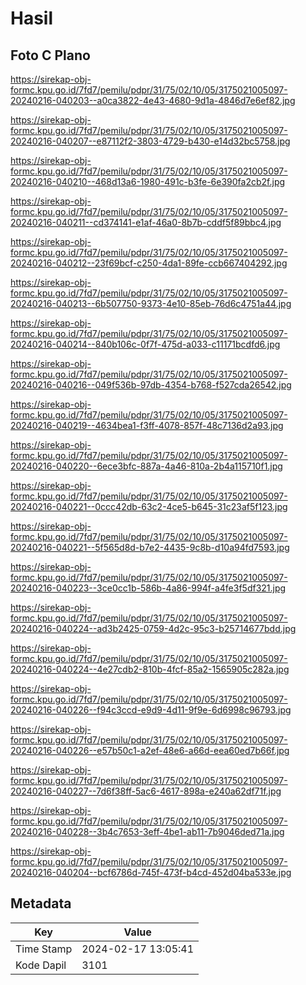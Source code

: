 # Hasil

## Foto C Plano

https://sirekap-obj-formc.kpu.go.id/7fd7/pemilu/pdpr/31/75/02/10/05/3175021005097-20240216-040203--a0ca3822-4e43-4680-9d1a-4846d7e6ef82.jpg

https://sirekap-obj-formc.kpu.go.id/7fd7/pemilu/pdpr/31/75/02/10/05/3175021005097-20240216-040207--e87112f2-3803-4729-b430-e14d32bc5758.jpg

https://sirekap-obj-formc.kpu.go.id/7fd7/pemilu/pdpr/31/75/02/10/05/3175021005097-20240216-040210--468d13a6-1980-491c-b3fe-6e390fa2cb2f.jpg

https://sirekap-obj-formc.kpu.go.id/7fd7/pemilu/pdpr/31/75/02/10/05/3175021005097-20240216-040211--cd374141-e1af-46a0-8b7b-cddf5f89bbc4.jpg

https://sirekap-obj-formc.kpu.go.id/7fd7/pemilu/pdpr/31/75/02/10/05/3175021005097-20240216-040212--23f69bcf-c250-4da1-89fe-ccb667404292.jpg

https://sirekap-obj-formc.kpu.go.id/7fd7/pemilu/pdpr/31/75/02/10/05/3175021005097-20240216-040213--6b507750-9373-4e10-85eb-76d6c4751a44.jpg

https://sirekap-obj-formc.kpu.go.id/7fd7/pemilu/pdpr/31/75/02/10/05/3175021005097-20240216-040214--840b106c-0f7f-475d-a033-c11171bcdfd6.jpg

https://sirekap-obj-formc.kpu.go.id/7fd7/pemilu/pdpr/31/75/02/10/05/3175021005097-20240216-040216--049f536b-97db-4354-b768-f527cda26542.jpg

https://sirekap-obj-formc.kpu.go.id/7fd7/pemilu/pdpr/31/75/02/10/05/3175021005097-20240216-040219--4634bea1-f3ff-4078-857f-48c7136d2a93.jpg

https://sirekap-obj-formc.kpu.go.id/7fd7/pemilu/pdpr/31/75/02/10/05/3175021005097-20240216-040220--6ece3bfc-887a-4a46-810a-2b4a115710f1.jpg

https://sirekap-obj-formc.kpu.go.id/7fd7/pemilu/pdpr/31/75/02/10/05/3175021005097-20240216-040221--0ccc42db-63c2-4ce5-b645-31c23af5f123.jpg

https://sirekap-obj-formc.kpu.go.id/7fd7/pemilu/pdpr/31/75/02/10/05/3175021005097-20240216-040221--5f565d8d-b7e2-4435-9c8b-d10a94fd7593.jpg

https://sirekap-obj-formc.kpu.go.id/7fd7/pemilu/pdpr/31/75/02/10/05/3175021005097-20240216-040223--3ce0cc1b-586b-4a86-994f-a4fe3f5df321.jpg

https://sirekap-obj-formc.kpu.go.id/7fd7/pemilu/pdpr/31/75/02/10/05/3175021005097-20240216-040224--ad3b2425-0759-4d2c-95c3-b25714677bdd.jpg

https://sirekap-obj-formc.kpu.go.id/7fd7/pemilu/pdpr/31/75/02/10/05/3175021005097-20240216-040224--4e27cdb2-810b-4fcf-85a2-1565905c282a.jpg

https://sirekap-obj-formc.kpu.go.id/7fd7/pemilu/pdpr/31/75/02/10/05/3175021005097-20240216-040226--f94c3ccd-e9d9-4d11-9f9e-6d6998c96793.jpg

https://sirekap-obj-formc.kpu.go.id/7fd7/pemilu/pdpr/31/75/02/10/05/3175021005097-20240216-040226--e57b50c1-a2ef-48e6-a66d-eea60ed7b66f.jpg

https://sirekap-obj-formc.kpu.go.id/7fd7/pemilu/pdpr/31/75/02/10/05/3175021005097-20240216-040227--7d6f38ff-5ac6-4617-898a-e240a62df71f.jpg

https://sirekap-obj-formc.kpu.go.id/7fd7/pemilu/pdpr/31/75/02/10/05/3175021005097-20240216-040228--3b4c7653-3eff-4be1-ab11-7b9046ded71a.jpg

https://sirekap-obj-formc.kpu.go.id/7fd7/pemilu/pdpr/31/75/02/10/05/3175021005097-20240216-040204--bcf6786d-745f-473f-b4cd-452d04ba533e.jpg


## Metadata

| Key        | Value               |
| ---------- | ------------------- |
| Time Stamp | 2024-02-17 13:05:41 |
| Kode Dapil | 3101                |




